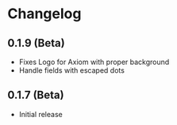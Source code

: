 # Changelog

## 0.1.9 (Beta)

* Fixes Logo for Axiom with proper background
* Handle fields with escaped dots

## 0.1.7 (Beta)

* Initial release